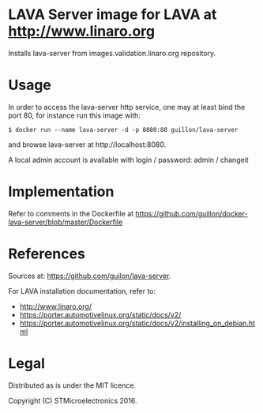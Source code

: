 LAVA Server image for LAVA at http://www.linaro.org
===================================================

Installs lava-server from images.validation.linaro.org repository.

Usage
=====

In order to access the lava-server http service, one may at least
bind the port 80, for instance run this image with:

    $ docker run --name lava-server -d -p 8080:80 guillon/lava-server

and browse lava-server at http://localhost:8080.

A local admin account is available with login / password: admin / changeit

Implementation
==============

Refer to comments in the Dockerfile at
https://github.com/guillon/docker-lava-server/blob/master/Dockerfile

References
==========

Sources at: https://github.com/guilon/lava-server.

For LAVA installation documentation, refer to:

- http://www.linaro.org/
- https://porter.automotivelinux.org/static/docs/v2/
- https://porter.automotivelinux.org/static/docs/v2/installing_on_debian.html

Legal
=====

Distributed as is under the MIT licence.

Copyright (C) STMicroelectronics 2016.


